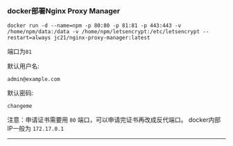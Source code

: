 ###  docker部署Nginx Proxy Manager


```
docker run -d --name=npm -p 80:80 -p 81:81 -p 443:443 -v /home/npm/data:/data -v /home/npm/letsencrypt:/etc/letsencrypt --restart=always jc21/nginx-proxy-manager:latest
```

端口为`81`


默认用户名: 
```
admin@example.com
```

默认密码: 
```
changeme
```

注意：申请证书需要用 `80` 端口，可以申请完证书再改成反代端口。  docker内部IP一般为 `172.17.0.1` 



---
